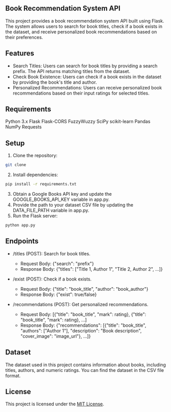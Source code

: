 ## Book Recommendation System API
This project provides a book recommendation system API built using Flask. The system allows users to search for book titles, check if a book exists in the dataset, and receive personalized book recommendations based on their preferences.

## Features
- Search Titles: Users can search for book titles by providing a search prefix. The API returns matching titles from the dataset.
- Check Book Existence: Users can check if a book exists in the dataset by providing the book's title and author.
- Personalized Recommendations: Users can receive personalized book recommendations based on their input ratings for selected titles.

## Requirements
Python 3.x
Flask
Flask-CORS
FuzzyWuzzy
SciPy
scikit-learn
Pandas
NumPy
Requests

## Setup
1. Clone the repository:
```bash
git clone 
```
2. Install dependencies:
```bash
pip install -r requirements.txt
```
3. Obtain a Google Books API key and update the GOOGLE_BOOKS_API_KEY variable in app.py.
4. Provide the path to your dataset CSV file by updating the DATA_FILE_PATH variable in app.py.
5. Run the Flask server:
```bash
python app.py 
```

## Endpoints
- /titles (POST): Search for book titles.
  - Request Body: {"search": "prefix"}
  - Response Body: {"titles": ["Title 1, Author 1", "Title 2, Author 2", ...]}
    
- /exist (POST): Check if a book exists.
  - Request Body: {"title": "book_title", "author": "book_author"}
  - Response Body: {"exist": true/false}
  
- /recommendations (POST): Get personalized recommendations.
  - Request Body: [{"title": "book_title", "mark": rating}, {"title": "book_title", "mark": rating}, ...]
  - Response Body: {"recommendations": [{"title": "book_title", "authors": ["Author 1"], "description": "Book description", "cover_image": "image_url"}, ...]}

## Dataset
The dataset used in this project contains information about books, including titles, authors, and numeric ratings. You can find the dataset in the CSV file format.


## License
This project is licensed under the [MIT License](LICENSE).
